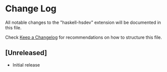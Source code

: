 # Change Log

All notable changes to the "haskell-hsdev" extension will be documented in this file.

Check [Keep a Changelog](http://keepachangelog.com/) for recommendations on how to structure this file.

## [Unreleased]

- Initial release
